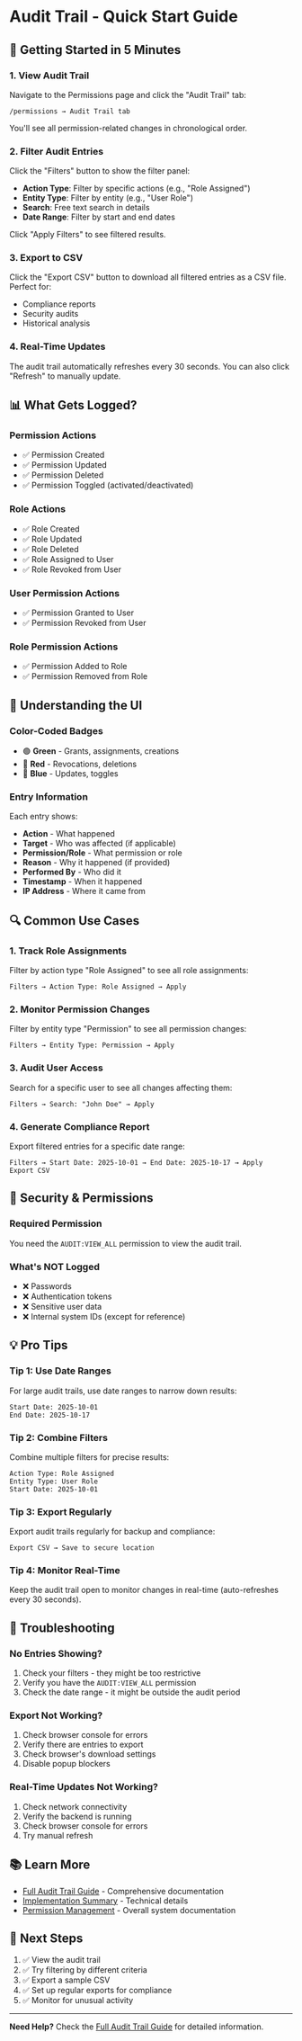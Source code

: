 # Audit Trail - Quick Start Guide

## 🚀 Getting Started in 5 Minutes

### 1. View Audit Trail

Navigate to the Permissions page and click the "Audit Trail" tab:

```
/permissions → Audit Trail tab
```

You'll see all permission-related changes in chronological order.

### 2. Filter Audit Entries

Click the "Filters" button to show the filter panel:

- **Action Type**: Filter by specific actions (e.g., "Role Assigned")
- **Entity Type**: Filter by entity (e.g., "User Role")
- **Search**: Free text search in details
- **Date Range**: Filter by start and end dates

Click "Apply Filters" to see filtered results.

### 3. Export to CSV

Click the "Export CSV" button to download all filtered entries as a CSV file. Perfect for:
- Compliance reports
- Security audits
- Historical analysis

### 4. Real-Time Updates

The audit trail automatically refreshes every 30 seconds. You can also click "Refresh" to manually update.

## 📊 What Gets Logged?

### Permission Actions
- ✅ Permission Created
- ✅ Permission Updated
- ✅ Permission Deleted
- ✅ Permission Toggled (activated/deactivated)

### Role Actions
- ✅ Role Created
- ✅ Role Updated
- ✅ Role Deleted
- ✅ Role Assigned to User
- ✅ Role Revoked from User

### User Permission Actions
- ✅ Permission Granted to User
- ✅ Permission Revoked from User

### Role Permission Actions
- ✅ Permission Added to Role
- ✅ Permission Removed from Role

## 🎨 Understanding the UI

### Color-Coded Badges
- 🟢 **Green** - Grants, assignments, creations
- 🔴 **Red** - Revocations, deletions
- 🔵 **Blue** - Updates, toggles

### Entry Information
Each entry shows:
- **Action** - What happened
- **Target** - Who was affected (if applicable)
- **Permission/Role** - What permission or role
- **Reason** - Why it happened (if provided)
- **Performed By** - Who did it
- **Timestamp** - When it happened
- **IP Address** - Where it came from

## 🔍 Common Use Cases

### 1. Track Role Assignments
Filter by action type "Role Assigned" to see all role assignments:

```
Filters → Action Type: Role Assigned → Apply
```

### 2. Monitor Permission Changes
Filter by entity type "Permission" to see all permission changes:

```
Filters → Entity Type: Permission → Apply
```

### 3. Audit User Access
Search for a specific user to see all changes affecting them:

```
Filters → Search: "John Doe" → Apply
```

### 4. Generate Compliance Report
Export filtered entries for a specific date range:

```
Filters → Start Date: 2025-10-01 → End Date: 2025-10-17 → Apply
Export CSV
```

## 🔐 Security & Permissions

### Required Permission
You need the `AUDIT:VIEW_ALL` permission to view the audit trail.

### What's NOT Logged
- ❌ Passwords
- ❌ Authentication tokens
- ❌ Sensitive user data
- ❌ Internal system IDs (except for reference)

## 💡 Pro Tips

### Tip 1: Use Date Ranges
For large audit trails, use date ranges to narrow down results:

```
Start Date: 2025-10-01
End Date: 2025-10-17
```

### Tip 2: Combine Filters
Combine multiple filters for precise results:

```
Action Type: Role Assigned
Entity Type: User Role
Start Date: 2025-10-01
```

### Tip 3: Export Regularly
Export audit trails regularly for backup and compliance:

```
Export CSV → Save to secure location
```

### Tip 4: Monitor Real-Time
Keep the audit trail open to monitor changes in real-time (auto-refreshes every 30 seconds).

## 🐛 Troubleshooting

### No Entries Showing?
1. Check your filters - they might be too restrictive
2. Verify you have the `AUDIT:VIEW_ALL` permission
3. Check the date range - it might be outside the audit period

### Export Not Working?
1. Check browser console for errors
2. Verify there are entries to export
3. Check browser's download settings
4. Disable popup blockers

### Real-Time Updates Not Working?
1. Check network connectivity
2. Verify the backend is running
3. Check browser console for errors
4. Try manual refresh

## 📚 Learn More

- [Full Audit Trail Guide](./AUDIT_TRAIL_GUIDE.md) - Comprehensive documentation
- [Implementation Summary](./TASK_21_IMPLEMENTATION_SUMMARY.md) - Technical details
- [Permission Management](./README.md) - Overall system documentation

## 🎯 Next Steps

1. ✅ View the audit trail
2. ✅ Try filtering by different criteria
3. ✅ Export a sample CSV
4. ✅ Set up regular exports for compliance
5. ✅ Monitor for unusual activity

---

**Need Help?** Check the [Full Audit Trail Guide](./AUDIT_TRAIL_GUIDE.md) for detailed information.
